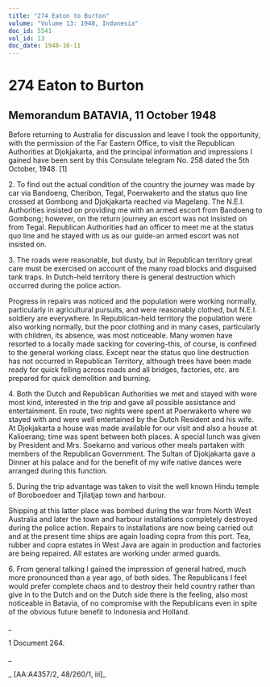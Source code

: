 ```yaml
---
title: "274 Eaton to Burton"
volume: "Volume 13: 1948, Indonesia"
doc_id: 5541
vol_id: 13
doc_date: 1948-10-11
---
```


# 274 Eaton to Burton

## Memorandum BATAVIA, 11 October 1948

Before returning to Australia for discussion and leave I took the opportunity, with the permission of the Far Eastern Office, to visit the Republican Authorities at Djokjakarta, and the principal information and impressions I gained have been sent by this Consulate telegram No. 258 dated the 5th October, 1948. [1]

2\. To find out the actual condition of the country the journey was made by car via Bandoeng, Cheribon, Tegal, Poerwakerto and the status quo line crossed at Gombong and Djokjakarta reached via Magelang. The N.E.I. Authorities insisted on providing me with an armed escort from Bandoeng to Gombong; however, on the return journey an escort was not insisted on from Tegal. Republican Authorities had an officer to meet me at the status quo line and he stayed with us as our guide-an armed escort was not insisted on.

3\. The roads were reasonable, but dusty, but in Republican territory great care must be exercised on account of the many road blocks and disguised tank traps. In Dutch-held territory there is general destruction which occurred during the police action.

Progress in repairs was noticed and the population were working normally, particularly in agricultural pursuits, and were reasonably clothed, but N.E.I. soldiery are everywhere. In Republican-held territory the population were also working normally, but the poor clothing and in many cases, particularly with children, its absence, was most noticeable. Many women have resorted to a locally made sacking for covering-this, of course, is confined to the general working class. Except near the status quo line destruction has not occurred in Republican Territory, although trees have been made ready for quick felling across roads and all bridges, factories, etc. are prepared for quick demolition and burning.

4\. Both the Dutch and Republican Authorities we met and stayed with were most kind, interested in the trip and gave all possible assistance and entertainment. En route, two nights were spent at Poerwakerto where we stayed with and were well entertained by the Dutch Resident and his wife. At Djokjakarta a house was made available for our visit and also a house at Kalioerang; time was spent between both places. A special lunch was given by President and Mrs. Soekarno and various other meals partaken with members of the Republican Government. The Sultan of Djokjakarta gave a Dinner at his palace and for the benefit of my wife native dances were arranged during this function.

5\. During the trip advantage was taken to visit the well known Hindu temple of Boroboedoer and Tjilatjap town and harbour.

Shipping at this latter place was bombed during the war from North West Australia and later the town and harbour installations completely destroyed during the police action. Repairs to installations are now being carried out and at the present time ships are again loading copra from this port. Tea, rubber and copra estates in West Java are again in production and factories are being repaired. All estates are working under armed guards.

6\. From general talking I gained the impression of general hatred, much more pronounced than a year ago, of both sides. The Republicans I feel would prefer complete chaos and to destroy their held country rather than give in to the Dutch and on the Dutch side there is the feeling, also most noticeable in Batavia, of no compromise with the Republicans even in spite of the obvious future benefit to Indonesia and Holland.

_

1 Document 264.

_

_ [AA:A4357/2, 48/260/1, iii]_
